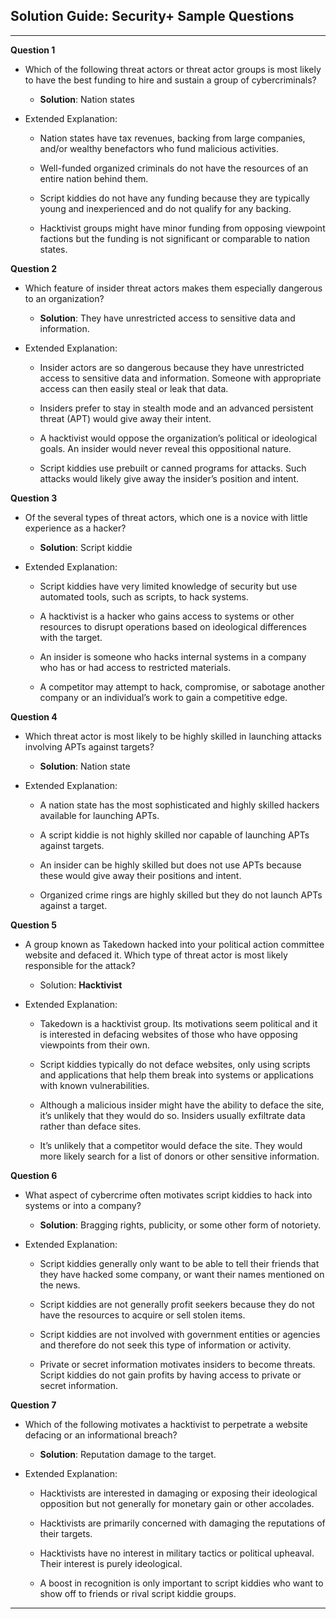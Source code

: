 ## Solution Guide: Security+ Sample Questions
---

**Question 1**

  - Which of the following threat actors or threat actor groups is most likely to have the best funding to hire and sustain a group of cybercriminals?

    - **Solution**: Nation states

  - Extended Explanation:

    - Nation states have tax revenues, backing from large companies, and/or wealthy benefactors who fund malicious activities.

    - Well-funded organized criminals do not have the resources of an entire nation behind them.

    - Script kiddies do not have any funding because they are typically young and inexperienced and do not qualify for any backing.

    - Hacktivist groups might have minor funding from opposing viewpoint factions but the funding is not significant or comparable to nation states.


**Question 2**

  - Which feature of insider threat actors makes them especially dangerous to an organization?

    - **Solution**: They have unrestricted access to sensitive data and information.

  - Extended Explanation:

    - Insider actors are so dangerous because they have unrestricted access to sensitive data and information. Someone with appropriate access can then easily steal or leak that data.

    - Insiders prefer to stay in stealth mode and an advanced persistent threat (APT) would give away their intent.

    - A hacktivist would oppose the organization’s political or ideological goals. An insider would never reveal this oppositional nature.

    - Script kiddies use prebuilt or canned programs for attacks. Such attacks would likely give away the insider’s position and intent.

**Question 3**

  - Of the several types of threat actors, which one is a novice with little experience as a hacker?

    - **Solution**: Script kiddie

  - Extended Explanation:

    - Script kiddies have very limited knowledge of security but use automated tools, such as scripts, to hack systems.
    
    - A hacktivist is a hacker who gains access to systems or other resources to disrupt operations based on ideological differences with the target.
    
    - An insider is someone who hacks internal systems in a company who has or had access to restricted materials.
    
    - A competitor may attempt to hack, compromise, or sabotage another company or an individual’s work to gain a competitive edge.

**Question 4**

  - Which threat actor is most likely to be highly skilled in launching attacks involving APTs against targets?
  
    - **Solution**: Nation state
  
  - Extended Explanation:

    - A nation state has the most sophisticated and highly skilled hackers available for launching APTs. 
    
    - A script kiddie is not highly skilled nor capable of launching APTs against targets. 
    
    - An insider can be highly skilled but does not use APTs because these would give away their positions and intent. 
    
    - Organized crime rings are highly skilled but they do not launch APTs against a target. 

**Question 5**

  - A group known as Takedown hacked into your political action committee website and defaced it. Which type of threat actor is most likely responsible for the attack?

  
    - Solution: **Hacktivist**
  
  - Extended Explanation:

    - Takedown is a hacktivist group. Its motivations seem political and it is interested in defacing websites of those who have opposing viewpoints from their own. 
    
    - Script kiddies typically do not deface websites, only using scripts and applications that help them break into systems or applications with known vulnerabilities. 
    
    - Although a malicious insider might have the ability to deface the site, it’s unlikely that they would do so. Insiders usually exfiltrate data rather than deface sites.
    
    - It’s unlikely that a competitor would deface the site. They would more likely search for a list of donors or other sensitive information.

**Question 6**

  - What aspect of cybercrime often motivates script kiddies to hack into systems or into a company?
  
    - **Solution**: Bragging rights, publicity, or some other form of notoriety.
  
  - Extended Explanation:

    - Script kiddies generally only want to be able to tell their friends that they have hacked some company, or want their names mentioned on the news. 
   
    - Script kiddies are not generally profit seekers because they do not have the resources to acquire or sell stolen items. 
   
    - Script kiddies are not involved with government entities or agencies and therefore do not seek this type of information or activity. 
   
    - Private or secret information motivates insiders to become threats. Script kiddies do not gain profits by having access to private or secret information. 

**Question 7**

  - Which of the following motivates a hacktivist to perpetrate a website defacing or an informational breach?
    
    - **Solution**: Reputation damage to the target.
  
  - Extended Explanation:

    - Hacktivists are interested in damaging or exposing their ideological opposition but not generally for monetary gain or other accolades. 
    
    - Hacktivists are primarily concerned with damaging the reputations of their targets. 
   
    - Hacktivists have no interest in military tactics or political upheaval. Their interest is purely ideological. 
   
    - A boost in recognition is only important to script kiddies who want to show off to friends or rival script kiddie groups.


---

